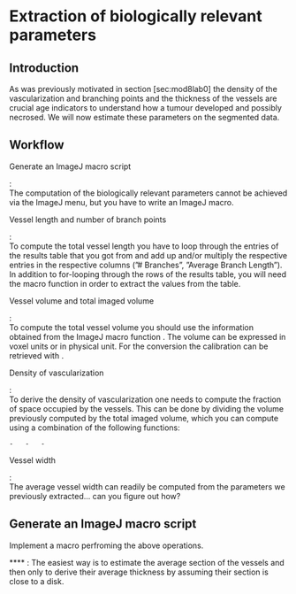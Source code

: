 Extraction of biologically relevant parameters
==============================================

Introduction
------------

As was previously motivated in section \[sec:mod8lab0\] the density of
the vascularization and branching points and the thickness of the
vessels are crucial age indicators to understand how a tumour developed
and possibly necrosed. We will now estimate these parameters on the
segmented data.

Workflow
--------

Generate an ImageJ macro script

:   \
    The computation of the biologically relevant parameters cannot be
    achieved via the ImageJ menu, but you have to write an ImageJ macro.

Vessel length and number of branch points

:   \
    To compute the total vessel length you have to loop through the
    entries of the results table that you got from and add up and/or
    multiply the respective entries in the respective columns (”\#
    Branches”, ”Average Branch Length”). In addition to for-looping
    through the rows of the results table, you will need the macro
    function in order to extract the values from the table.

Vessel volume and total imaged volume

:   \
    To compute the total vessel volume you should use the information
    obtained from the ImageJ macro function . The volume can be
    expressed in voxel units or in physical unit. For the conversion the
    calibration can be retrieved with .

Density of vascularization

:   \
    To derive the density of vascularization one needs to compute the
    fraction of space occupied by the vessels. This can be done by
    dividing the volume previously computed by the total imaged volume,
    which you can compute using a combination of the following
    functions:

    -   -   -   

Vessel width

:   \
    The average vessel width can readily be computed from the parameters
    we previously extracted... can you figure out how?

Generate an ImageJ macro script
-------------------------------

Implement a macro perfroming the above operations.

**** : The easiest way is to estimate the average section of the vessels
and then only to derive their average thickness by assuming their
section is close to a disk.
